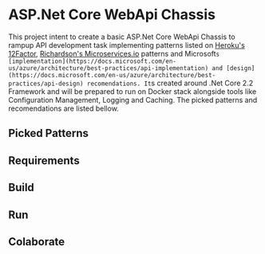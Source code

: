 # ASP.Net Core WebApi Chassis

This project intent to create a basic ASP.Net Core WebApi Chassis to rampup API development task implementing patterns listed on [Heroku's 12Factor](https://12factor.net/), [Richardson's Microservices.io](https://microservices.io/patterns/index.html) patterns and Microsoft`s [implementation](https://docs.microsoft.com/en-us/azure/architecture/best-practices/api-implementation) and [design](https://docs.microsoft.com/en-us/azure/architecture/best-practices/api-design) recomendations.
It`s created around .Net Core 2.2 Framework and will be prepared to run on Docker stack alongside tools like Configuration Management, Logging and Caching.
The picked patterns and recomendations are listed bellow.

## Picked Patterns

## Requirements

## Build

## Run

## Colaborate